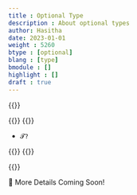 ```yaml
---
title : Optional Type
description : About optional types
author: Hasitha
date: 2023-01-01
weight : 5260
btype : [optional]
blang : [type]
bmodule : []
highlight : []
draft : true
---
```

{{<md class="summary">}}

{{</md>}}
{{<md class="syntax">}}

* `𝓣?`

{{</md>}}
{{<md class="tldr">}}

{{</md>}}
<!--more-->

🚧 More Details Coming Soon!
